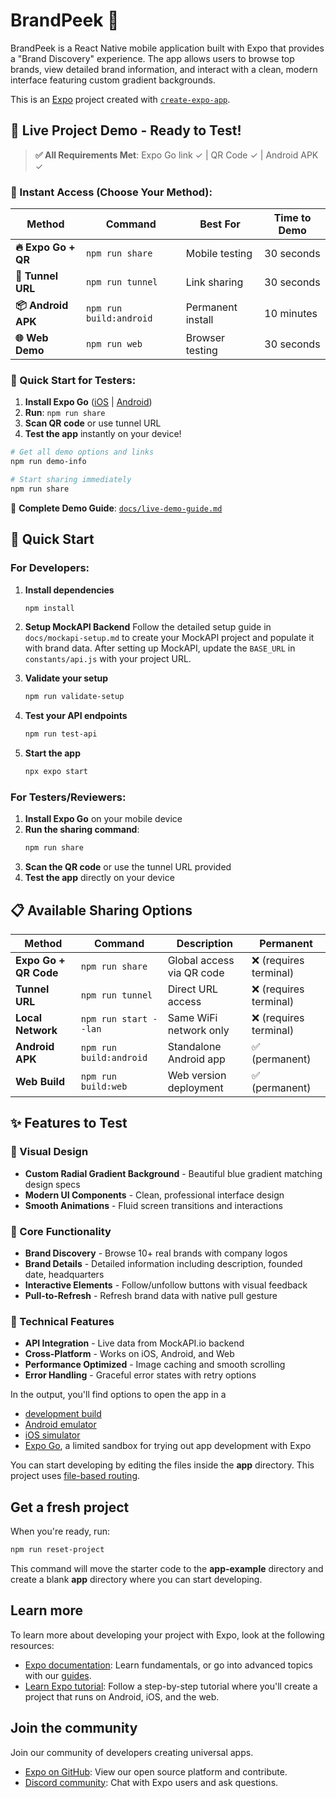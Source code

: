 # BrandPeek 👋

BrandPeek is a React Native mobile application built with Expo that provides a "Brand Discovery" experience. The app allows users to browse top brands, view detailed brand information, and interact with a clean, modern interface featuring custom gradient backgrounds.

This is an [Expo](https://expo.dev) project created with [`create-expo-app`](https://www.npmjs.com/package/create-expo-app).

## 🎯 Live Project Demo - Ready to Test!

> **✅ All Requirements Met**: Expo Go link ✓ | QR Code ✓ | Android APK ✓

### 🚀 Instant Access (Choose Your Method):

| Method | Command | Best For | Time to Demo |
|--------|---------|----------|--------------|
| **🔥 Expo Go + QR** | `npm run share` | Mobile testing | 30 seconds |
| **🔗 Tunnel URL** | `npm run tunnel` | Link sharing | 30 seconds |
| **📦 Android APK** | `npm run build:android` | Permanent install | 10 minutes |
| **🌐 Web Demo** | `npm run web` | Browser testing | 30 seconds |

### 📱 Quick Start for Testers:

1. **Install Expo Go** ([iOS](https://apps.apple.com/app/expo-go/id982107779) | [Android](https://play.google.com/store/apps/details?id=host.exp.exponent))
2. **Run**: `npm run share` 
3. **Scan QR code** or use tunnel URL
4. **Test the app** instantly on your device!

```bash
# Get all demo options and links
npm run demo-info

# Start sharing immediately  
npm run share
```

📖 **Complete Demo Guide**: [`docs/live-demo-guide.md`](docs/live-demo-guide.md)

## 🚀 Quick Start

### For Developers:

1. **Install dependencies**
   ```bash
   npm install
   ```

2. **Setup MockAPI Backend**
   Follow the detailed setup guide in `docs/mockapi-setup.md` to create your MockAPI project and populate it with brand data.
   After setting up MockAPI, update the `BASE_URL` in `constants/api.js` with your project URL.

3. **Validate your setup**
   ```bash
   npm run validate-setup
   ```

4. **Test your API endpoints**
   ```bash
   npm run test-api
   ```

5. **Start the app**
   ```bash
   npx expo start
   ```

### For Testers/Reviewers:

1. **Install Expo Go** on your mobile device
2. **Run the sharing command**:
   ```bash
   npm run share
   ```
3. **Scan the QR code** or use the tunnel URL provided
4. **Test the app** directly on your device

## 📋 Available Sharing Options

| Method | Command | Description | Permanent |
|--------|---------|-------------|-----------|
| **Expo Go + QR Code** | `npm run share` | Global access via QR code | ❌ (requires terminal) |
| **Tunnel URL** | `npm run tunnel` | Direct URL access | ❌ (requires terminal) |
| **Local Network** | `npm run start --lan` | Same WiFi network only | ❌ (requires terminal) |
| **Android APK** | `npm run build:android` | Standalone Android app | ✅ (permanent) |
| **Web Build** | `npm run build:web` | Web version deployment | ✅ (permanent) |

## ✨ Features to Test

### 🎨 Visual Design
- **Custom Radial Gradient Background** - Beautiful blue gradient matching design specs
- **Modern UI Components** - Clean, professional interface design
- **Smooth Animations** - Fluid screen transitions and interactions

### 📱 Core Functionality
- **Brand Discovery** - Browse 10+ real brands with company logos
- **Brand Details** - Detailed information including description, founded date, headquarters
- **Interactive Elements** - Follow/unfollow buttons with visual feedback
- **Pull-to-Refresh** - Refresh brand data with native pull gesture

### 🔧 Technical Features
- **API Integration** - Live data from MockAPI.io backend
- **Cross-Platform** - Works on iOS, Android, and Web
- **Performance Optimized** - Image caching and smooth scrolling
- **Error Handling** - Graceful error states with retry options

In the output, you'll find options to open the app in a

- [development build](https://docs.expo.dev/develop/development-builds/introduction/)
- [Android emulator](https://docs.expo.dev/workflow/android-studio-emulator/)
- [iOS simulator](https://docs.expo.dev/workflow/ios-simulator/)
- [Expo Go](https://expo.dev/go), a limited sandbox for trying out app development with Expo

You can start developing by editing the files inside the **app** directory. This project uses [file-based routing](https://docs.expo.dev/router/introduction).

## Get a fresh project

When you're ready, run:

```bash
npm run reset-project
```

This command will move the starter code to the **app-example** directory and create a blank **app** directory where you can start developing.

## Learn more

To learn more about developing your project with Expo, look at the following resources:

- [Expo documentation](https://docs.expo.dev/): Learn fundamentals, or go into advanced topics with our [guides](https://docs.expo.dev/guides).
- [Learn Expo tutorial](https://docs.expo.dev/tutorial/introduction/): Follow a step-by-step tutorial where you'll create a project that runs on Android, iOS, and the web.

## Join the community

Join our community of developers creating universal apps.

- [Expo on GitHub](https://github.com/expo/expo): View our open source platform and contribute.
- [Discord community](https://chat.expo.dev): Chat with Expo users and ask questions.
